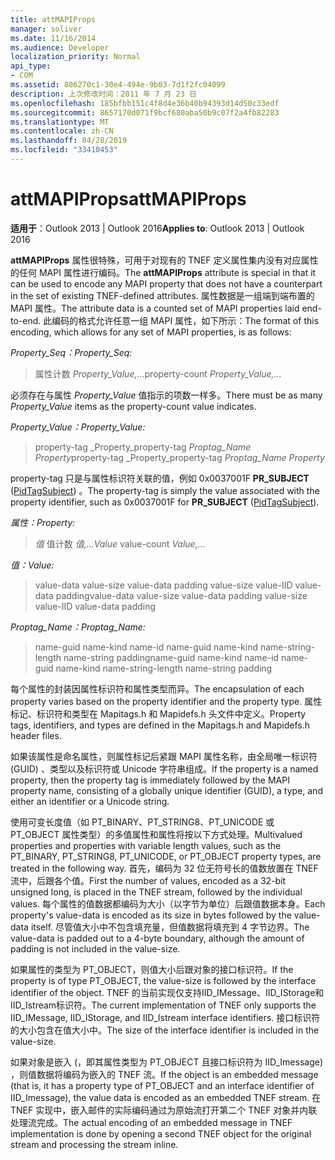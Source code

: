 ```yaml
---
title: attMAPIProps
manager: soliver
ms.date: 11/16/2014
ms.audience: Developer
localization_priority: Normal
api_type:
- COM
ms.assetid: 806270c1-30e4-494e-9b03-7d1f2fc04099
description: 上次修改时间：2011 年 7 月 23 日
ms.openlocfilehash: 185bfbb151c4f8d4e36b40b94393d14d50c33edf
ms.sourcegitcommit: 8657170d071f9bcf680aba50b9c07f2a4fb82283
ms.translationtype: MT
ms.contentlocale: zh-CN
ms.lasthandoff: 04/28/2019
ms.locfileid: "33410453"
---
```

# <a name="attmapiprops"></a><span data-ttu-id="ca90c-103">attMAPIProps</span><span class="sxs-lookup"><span data-stu-id="ca90c-103">attMAPIProps</span></span>

  
  
<span data-ttu-id="ca90c-104">**适用于**：Outlook 2013 | Outlook 2016</span><span class="sxs-lookup"><span data-stu-id="ca90c-104">**Applies to**: Outlook 2013 | Outlook 2016</span></span> 
  
<span data-ttu-id="ca90c-105">**attMAPIProps** 属性很特殊，可用于对现有的 TNEF 定义属性集内没有对应属性的任何 MAPI 属性进行编码。</span><span class="sxs-lookup"><span data-stu-id="ca90c-105">The **attMAPIProps** attribute is special in that it can be used to encode any MAPI property that does not have a counterpart in the set of existing TNEF-defined attributes.</span></span> <span data-ttu-id="ca90c-106">属性数据是一组端到端布置的 MAPI 属性。</span><span class="sxs-lookup"><span data-stu-id="ca90c-106">The attribute data is a counted set of MAPI properties laid end-to-end.</span></span> <span data-ttu-id="ca90c-107">此编码的格式允许任意一组 MAPI 属性，如下所示：</span><span class="sxs-lookup"><span data-stu-id="ca90c-107">The format of this encoding, which allows for any set of MAPI properties, is as follows:</span></span>  
  
 <span data-ttu-id="ca90c-108">_Property_Seq：_</span><span class="sxs-lookup"><span data-stu-id="ca90c-108">_Property_Seq:_</span></span>
  
> <span data-ttu-id="ca90c-109">属性计数  _Property_Value,..._</span><span class="sxs-lookup"><span data-stu-id="ca90c-109">property-count  _Property_Value,..._</span></span>
    
<span data-ttu-id="ca90c-110">必须存在与属性  _Property_Value_ 值指示的项数一样多。</span><span class="sxs-lookup"><span data-stu-id="ca90c-110">There must be as many  _Property_Value_ items as the property-count value indicates.</span></span> 
  
 <span data-ttu-id="ca90c-111">_Property_Value：_</span><span class="sxs-lookup"><span data-stu-id="ca90c-111">_Property_Value:_</span></span>
  
> <span data-ttu-id="ca90c-112">property-tag _Property_property-tag  _Proptag_Name Property_</span><span class="sxs-lookup"><span data-stu-id="ca90c-112">property-tag  _Property_property-tag  _Proptag_Name Property_</span></span>
    
<span data-ttu-id="ca90c-113">property-tag 只是与属性标识符关联的值，例如 0x0037001F **PR_SUBJECT** ([PidTagSubject](pidtagsubject-canonical-property.md)) 。</span><span class="sxs-lookup"><span data-stu-id="ca90c-113">The property-tag is simply the value associated with the property identifier, such as 0x0037001F for **PR_SUBJECT** ([PidTagSubject](pidtagsubject-canonical-property.md)).</span></span>
  
 <span data-ttu-id="ca90c-114">_属性：_</span><span class="sxs-lookup"><span data-stu-id="ca90c-114">_Property:_</span></span>
  
>  <span data-ttu-id="ca90c-115">_值_ 值计数  _值,..._</span><span class="sxs-lookup"><span data-stu-id="ca90c-115">_Value_ value-count  _Value,..._</span></span>
    
 <span data-ttu-id="ca90c-116">_值：_</span><span class="sxs-lookup"><span data-stu-id="ca90c-116">_Value:_</span></span>
  
> <span data-ttu-id="ca90c-117">value-data value-size value-data padding value-size value-IID value-data padding</span><span class="sxs-lookup"><span data-stu-id="ca90c-117">value-data value-size value-data padding value-size value-IID value-data padding</span></span>
    
 <span data-ttu-id="ca90c-118">_Proptag_Name：_</span><span class="sxs-lookup"><span data-stu-id="ca90c-118">_Proptag_Name:_</span></span>
  
> <span data-ttu-id="ca90c-119">name-guid name-kind name-id name-guid name-kind name-string-length name-string padding</span><span class="sxs-lookup"><span data-stu-id="ca90c-119">name-guid name-kind name-id name-guid name-kind name-string-length name-string padding</span></span>
    
<span data-ttu-id="ca90c-120">每个属性的封装因属性标识符和属性类型而异。</span><span class="sxs-lookup"><span data-stu-id="ca90c-120">The encapsulation of each property varies based on the property identifier and the property type.</span></span> <span data-ttu-id="ca90c-121">属性标记、标识符和类型在 Mapitags.h 和 Mapidefs.h 头文件中定义。</span><span class="sxs-lookup"><span data-stu-id="ca90c-121">Property tags, identifiers, and types are defined in the Mapitags.h and Mapidefs.h header files.</span></span>
  
<span data-ttu-id="ca90c-122">如果该属性是命名属性，则属性标记后紧跟 MAPI 属性名称，由全局唯一标识符 (GUID) 、类型以及标识符或 Unicode 字符串组成。</span><span class="sxs-lookup"><span data-stu-id="ca90c-122">If the property is a named property, then the property tag is immediately followed by the MAPI property name, consisting of a globally unique identifier (GUID), a type, and either an identifier or a Unicode string.</span></span>
  
<span data-ttu-id="ca90c-123">使用可变长度值（如 PT_BINARY、PT_STRING8、PT_UNICODE 或 PT_OBJECT 属性类型）的多值属性和属性将按以下方式处理。</span><span class="sxs-lookup"><span data-stu-id="ca90c-123">Multivalued properties and properties with variable length values, such as the PT_BINARY, PT_STRING8, PT_UNICODE, or PT_OBJECT property types, are treated in the following way.</span></span> <span data-ttu-id="ca90c-124">首先，编码为 32 位无符号长的值数放置在 TNEF 流中，后跟各个值。</span><span class="sxs-lookup"><span data-stu-id="ca90c-124">First the number of values, encoded as a 32-bit unsigned long, is placed in the TNEF stream, followed by the individual values.</span></span> <span data-ttu-id="ca90c-125">每个属性的值数据都编码为大小（以字节为单位）后跟值数据本身。</span><span class="sxs-lookup"><span data-stu-id="ca90c-125">Each property's value-data is encoded as its size in bytes followed by the value-data itself.</span></span> <span data-ttu-id="ca90c-126">尽管值大小中不包含填充量，但值数据将填充到 4 字节边界。</span><span class="sxs-lookup"><span data-stu-id="ca90c-126">The value-data is padded out to a 4-byte boundary, although the amount of padding is not included in the value-size.</span></span>
  
<span data-ttu-id="ca90c-127">如果属性的类型为 PT_OBJECT，则值大小后跟对象的接口标识符。</span><span class="sxs-lookup"><span data-stu-id="ca90c-127">If the property is of type PT_OBJECT, the value-size is followed by the interface identifier of the object.</span></span> <span data-ttu-id="ca90c-128">TNEF 的当前实现仅支持IID_IMessage、IID_IStorage和IID_Istream标识符。</span><span class="sxs-lookup"><span data-stu-id="ca90c-128">The current implementation of TNEF only supports the IID_IMessage, IID_IStorage, and IID_Istream interface identifiers.</span></span> <span data-ttu-id="ca90c-129">接口标识符的大小包含在值大小中。</span><span class="sxs-lookup"><span data-stu-id="ca90c-129">The size of the interface identifier is included in the value-size.</span></span>
  
<span data-ttu-id="ca90c-130">如果对象是嵌入 (，即其属性类型为 PT_OBJECT 且接口标识符为 IID_Imessage) ，则值数据将编码为嵌入的 TNEF 流。</span><span class="sxs-lookup"><span data-stu-id="ca90c-130">If the object is an embedded message (that is, it has a property type of PT_OBJECT and an interface identifier of IID_Imessage), the value data is encoded as an embedded TNEF stream.</span></span> <span data-ttu-id="ca90c-131">在 TNEF 实现中，嵌入邮件的实际编码通过为原始流打开第二个 TNEF 对象并内联处理流完成。</span><span class="sxs-lookup"><span data-stu-id="ca90c-131">The actual encoding of an embedded message in TNEF implementation is done by opening a second TNEF object for the original stream and processing the stream inline.</span></span>
  

